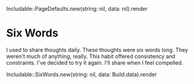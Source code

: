 <eval-ruby>Includable::PageDefaults.new(string: nil, data: nil).render</eval-ruby>

# Six Words

I used to share thoughts daily.
These thoughts were six words long.
They weren't much of anything, really.
This habit offered consistency and constraints.
I've decided to try it again.
I'll share when I feel compelled.

<eval-ruby>
  Includable::SixWords.new(string: nil, data: Build.data).render
</eval-ruby>
